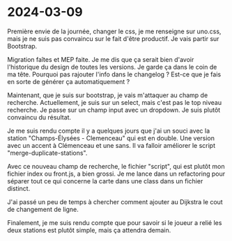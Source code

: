 # 2024-03-09

Première envie de la journée, changer le css, je me renseigne sur uno.css,
mais je ne suis pas convaincu sur le fait d'être productif.
Je vais partir sur Bootstrap.

Migration faîtes et MEP faite. Je me dis que ça serait bien d'avoir l'historique du design de toutes les versions.
Je garde ça dans le coin de ma tête.
Pourquoi pas rajouter l'info dans le changelog ?
Est-ce que je fais en sorte de générer ça automatiquement ?

Maintenant, que je suis sur bootstrap, je vais m'attaquer au champ de recherche.
Actuellement, je suis sur un select, mais c'est pas le top niveau recherche.
Je passe sur un champ input avec un dropdown. Je suis plutôt convaincu du résultat.

Je me suis rendu compte il y a quelques jours que j'ai un souci avec la station "Champs-Élysées - Clemenceau" qui est en double.
Une version avec un accent à Clémenceau et une sans. Il va falloir améliorer le script "merge-duplicate-stations".

Avec ce nouveau champ de recherche, le fichier "script", qui est plutôt mon fichier index ou front.js, a bien grossi.
Je me lance dans un refactoring pour séparer tout ce qui concerne la carte dans une class dans un fichier distinct.

J'ai passé un peu de temps à chercher comment ajouter au Dijkstra le cout de changement de ligne.

Finalement, je me suis rendu compte que pour savoir si le joueur a relié les deux stations est plutôt simple, mais ça attendra demain.
